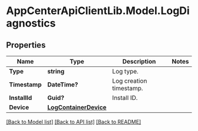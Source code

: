 # AppCenterApiClientLib.Model.LogDiagnostics
## Properties

Name | Type | Description | Notes
------------ | ------------- | ------------- | -------------
**Type** | **string** | Log type.  | 
**Timestamp** | **DateTime?** | Log creation timestamp.  | 
**InstallId** | **Guid?** | Install ID.  | 
**Device** | [**LogContainerDevice**](LogContainerDevice.md) |  | 

[[Back to Model list]](../README.md#documentation-for-models) [[Back to API list]](../README.md#documentation-for-api-endpoints) [[Back to README]](../README.md)

